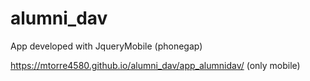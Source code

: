 # alumni_dav

App developed with JqueryMobile (phonegap)


https://mtorre4580.github.io/alumni_dav/app_alumnidav/ (only mobile)

